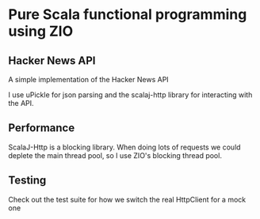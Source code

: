 # Pure Scala functional programming using ZIO

## Hacker News API

A simple implementation of the Hacker News API

I use uPickle for json parsing and the scalaj-http library for interacting with
the API.

## Performance

ScalaJ-Http is a blocking library. When doing lots of requests we could deplete
the main thread pool, so I use ZIO's blocking thread pool.

## Testing

Check out the test suite for how we switch the real HttpClient for a mock one





